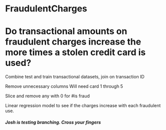 # FraudulentCharges

# Do transactional amounts on fraudulent charges increase the more times a stolen credit card is used?

Combine test and train transactional datasets, join on transaction ID

Remove unnecessary columns
Will need card 1 through 5

Slice and remove any with 0 for #is fraud

Linear regression model to see if the charges increase with each fraudulent use.

##### Josh is testing branching. Cross your fingers
